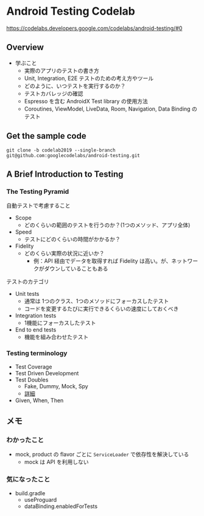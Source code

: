 # Android Testing Codelab

https://codelabs.developers.google.com/codelabs/android-testing/#0

## Overview

* 学ぶこと
  * 実際のアプリのテストの書き方
  * Unit, Integration, E2E テストのための考え方やツール
  * どのように、いつテストを実行するのか？
  * テストカバレッジの確認
  * Espresso を含む AndroidX Test library の使用方法
  * Coroutines, ViewModel, LiveData, Room, Navigation, Data Binding のテスト

## Get the sample code

`git clone -b codelab2019 --single-branch git@github.com:googlecodelabs/android-testing.git`

## A Brief Introduction to Testing

### The Testing Pyramid

自動テストで考慮すること

* Scope
  * どのくらいの範囲のテストを行うのか？(1つのメソッド、アプリ全体)
* Speed
  * テストにどのくらいの時間がかかるか？
* Fidelity
  * どのくらい実際の状況に近いか？
    * 例：API 経由でデータを取得すれば Fidelity は高い。が、ネットワークがダウンしていることもある

テストのカテゴリ

* Unit tests
  * 通常は 1つのクラス、1つのメソッドにフォーカスしたテスト
  * コードを変更するたびに実行できるくらいの速度にしておくべき
* Integration tests
  * 1機能にフォーカスしたテスト
* End to end tests
  * 機能を組み合わせたテスト

### Testing terminology

* Test Coverage
* Test Driven Development
* Test Doubles
  * Fake, Dummy, Mock, Spy
  * [詳細](https://testing.googleblog.com/2013/07/testing-on-toilet-know-your-test-doubles.html)
* Given, When, Then

## メモ

### わかったこと

* mock, product の flavor ごとに `ServiceLoader` で依存性を解決している
  * mock は API を利用しない

### 気になったこと

* build.gradle
  * useProguard
  * dataBinding.enabledForTests
